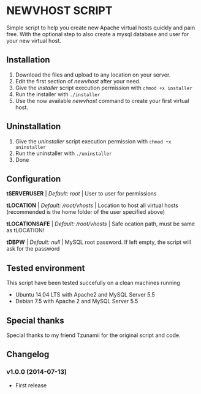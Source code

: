 NEWVHOST SCRIPT
====================

Simple script to help you create new Apache virtual hosts quickly and pain free. With the optional step to also create a mysql database and user for your new virtual host.

Installation
---------------------

1. Download the files and upload to any location on your server.
2. Edit the first section of *newvhost* after your need.
3. Give the *installer* script execution permission with `chmod +x installer`
4. Run the installer with `./installer`
5. Use the now available *newvhost* command to create your first virtual host.

Uninstallation
---------------------

1. Give the *uninstaller* script execution permission with `chmod +x uninstaller`
2. Run the uninstaller with `./uninstaller`
3. Done

Configuration
---------------------

**tSERVERUSER** | *Default: root* | User to user for permissions

**tLOCATION** | *Default: /root/vhosts* | Location to host all virtual hosts (recommended is the home folder of the user specified above)

**tLOCATIONSAFE** | *Default: \/root\/vhosts* | Safe ocation path, must be same as tLOCATION!

**tDBPW** | *Default: null* | MySQL root password. If left empty, the script will ask for the password

Tested environment
---------------------

This script have been tested succefully on a clean machines running

- Ubuntu 14.04 LTS with Apache2 and MySQL Server 5.5
- Debian 7.5 with Apache 2 and MySQL Server 5.5


Special thanks
---------------------

Special thanks to my friend Tzunamii for the original script and code.

Changelog
---------------------

### v1.0.0 (2014-07-13)
- First release
